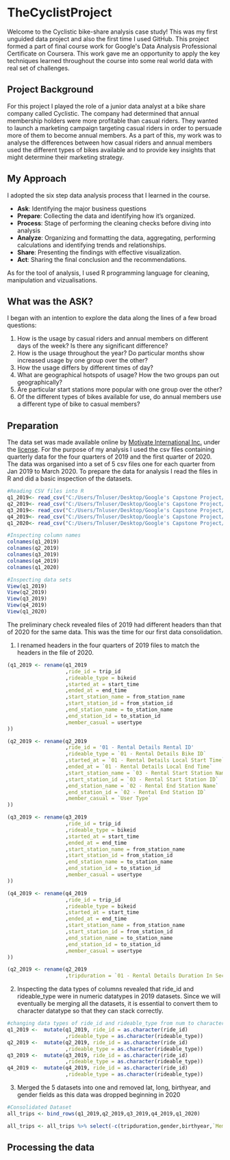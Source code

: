 # TheCyclistProject
Welcome to the Cyclistic bike-share analysis case study! This was my first unguided data project and also the first time I used GitHub. This project formed a part of final course work for Google's Data Analysis Professional Certificate on Coursera. This work gave me an opportunity to apply the key techniques learned throughout the course into some real world data with real set of challenges.

## Project Background
For this project I played the role of a junior data analyst at a bike share company called Cyclistic. The company had determined that annual membership holders were more profitable than casual riders. They wanted to launch a marketing campaign targeting casual riders in order to persuade more of them to become annual members. As a part of this, my work was to analyse the differences between how casual riders and annual members used the different types of bikes available and to provide key insights that might determine their marketing strategy.

## My Approach
I adopted the six step data analysis process that I learned in the course. 

- **Ask**: Identifying the major business questions
- **Prepare**: Collecting the data and identifying how it’s organized.
- **Process**: Stage of performing the cleaning checks before diving into analysis
- **Analyze**: Organizing and formatting the data, aggregating, performing calculations and identifying trends and relationships.
- **Share**: Presenting the findings with effective visualization.
- **Act**: Sharing the final conclusion and the recommendations.

As for the tool of analysis, I used R programming language for cleaning, manipulation and vizualisations. 

## What was the ASK? 
I began with an intention to explore the data along the lines of a few broad questions:
1. How is the usage by casual riders and annual members on different days of the week? Is there any significant difference?
2. How is the usage throughout the year? Do particular months show increased usage by one group over the other?
3. How the usage differs by different times of day?
4. What are geographical hotspots of usage? How the two groups pan out geographically?
5. Are particular start stations more popular with one group over the other?
6. Of the different types of bikes available for use, do annual members use a different type of bike to casual members?

## Preparation
The data set was made available online by [Motivate International Inc.](https://divvy-tripdata.s3.amazonaws.com/index.html) under the [license](https://divvybikes.com/data-license-agreement). For the purpose of my analysis I used the csv files containing quarterly data for the four quarters of 2019 and the first quarter of 2020. The data was organised into a set of 5 csv files one for each quarter from Jan 2019 to March 2020. To prepare the data for analysis I read the files in R and did a basic inspection of the datasets.

```r
#Reading CSV files into R
q1_2019<- read_csv("C:/Users/Tnluser/Desktop/Google's Capstone Project/Divvy_Trips_2019_Q1.csv")
q2_2019<- read_csv("C:/Users/Tnluser/Desktop/Google's Capstone Project/Divvy_Trips_2019_Q2.csv")
q3_2019<- read_csv("C:/Users/Tnluser/Desktop/Google's Capstone Project/Divvy_Trips_2019_Q3.csv")
q4_2019<- read_csv("C:/Users/Tnluser/Desktop/Google's Capstone Project/Divvy_Trips_2019_Q4.csv")
q1_2020<- read_csv("C:/Users/Tnluser/Desktop/Google's Capstone Project/Divvy_Trips_2020_Q1.csv")

#Inspecting column names
colnames(q1_2019)
colnames(q2_2019)
colnames(q3_2019)
colnames(q4_2019)
colnames(q1_2020)

#Inspecting data sets
View(q1_2019)
View(q2_2019)
View(q3_2019)
View(q4_2019)
View(q1_2020)
```

The preliminary check revealed files of 2019 had different headers than that of 2020 for the same data. This was the time for our first data consolidation. 
1. I renamed headers in the four quarters of 2019 files to match the headers in the file of 2020.
```r
(q1_2019 <- rename(q1_2019
                   ,ride_id = trip_id
                   ,rideable_type = bikeid
                   ,started_at = start_time
                   ,ended_at = end_time
                   ,start_station_name = from_station_name
                   ,start_station_id = from_station_id
                   ,end_station_name = to_station_name
                   ,end_station_id = to_station_id
                   ,member_casual = usertype
))

(q2_2019 <- rename(q2_2019
                   ,ride_id = '01 - Rental Details Rental ID'
                   ,rideable_type = `01 - Rental Details Bike ID`
                   ,started_at = `01 - Rental Details Local Start Time`
                   ,ended_at = `01 - Rental Details Local End Time`
                   ,start_station_name = `03 - Rental Start Station Name`
                   ,start_station_id = `03 - Rental Start Station ID`
                   ,end_station_name = `02 - Rental End Station Name`
                   ,end_station_id = `02 - Rental End Station ID`
                   ,member_casual = `User Type`
))

(q3_2019 <- rename(q3_2019
                   ,ride_id = trip_id
                   ,rideable_type = bikeid
                   ,started_at = start_time
                   ,ended_at = end_time
                   ,start_station_name = from_station_name
                   ,start_station_id = from_station_id
                   ,end_station_name = to_station_name
                   ,end_station_id = to_station_id
                   ,member_casual = usertype
))

(q4_2019 <- rename(q4_2019
                   ,ride_id = trip_id
                   ,rideable_type = bikeid
                   ,started_at = start_time
                   ,ended_at = end_time
                   ,start_station_name = from_station_name
                   ,start_station_id = from_station_id
                   ,end_station_name = to_station_name
                   ,end_station_id = to_station_id
                   ,member_casual = usertype
))

(q2_2019 <- rename(q2_2019
                   ,tripduration = `01 - Rental Details Duration In Seconds Uncapped`))
```
2. Inspecting the data types of columns revealed that ride_id and rideable_type were in numeric datatypes in 2019 datasets. Since we will eventually be merging all the datasets, it is essential to convert them to character datatype so that they can stack correctly.
```r
#changing data types of ride_id and rideable_type from num to character
q1_2019 <-  mutate(q1_2019, ride_id = as.character(ride_id)
                   ,rideable_type = as.character(rideable_type))
q2_2019 <-  mutate(q2_2019, ride_id = as.character(ride_id)
                   ,rideable_type = as.character(rideable_type)) 
q3_2019 <-  mutate(q3_2019, ride_id = as.character(ride_id)
                   ,rideable_type = as.character(rideable_type)) 
q4_2019 <-  mutate(q4_2019, ride_id = as.character(ride_id)
                   ,rideable_type = as.character(rideable_type))
```

3. Merged the 5 datasets into one and removed lat, long, birthyear, and gender fields as this data was dropped beginning in 2020
```r
#Consolidated Dataset
all_trips <- bind_rows(q1_2019,q2_2019,q3_2019,q4_2019,q1_2020)

all_trips <- all_trips %>% select(-c(tripduration,gender,birthyear,`Member Gender`,`05 - Member Details Member Birthday Year`,start_lat,start_lng,end_lat,end_lng))
```
## Processing the data
